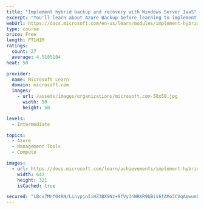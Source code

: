 ```yaml
---
title: "Implement hybrid backup and recovery with Windows Server IaaS"
excerpt: "You'll learn about Azure Backup before learning to implement Recovery Vaults and Azure Backup Policies. You’ll learn to implement Windows IaaS VM recovery, perform backup and restore of on-premises workloads, and manage Azure VM backups."
webUrl: https://docs.microsoft.com/en-us/learn/modules/implement-hybrid-backup-recovery-windows-server-iaas/
type: course
price: Free
length: PT1H1M
ratings:
  count: 27
  average: 4.5185184
heat: 50

provider:
  name: Microsoft Learn
  domain: microsoft.com
  images:
    - url: /assets/images/organizations/microsoft.com-50x50.jpg
      width: 50
      height: 50

levels:
  - Intermediate

topics:
  - Azure
  - Management Tools
  - Compute

images:
  - url: https://docs.microsoft.com/learn/achievements/implement-hybrid-backup-and-recovery-with-windows-server-iaas-social.png
    width: 642
    height: 321
    isCached: true

secured: "LBcx7MnfO4RN/LinypjnIiHZ3BX9Nz+9fVy3nWRXR9bBis6fAMo3CVqAmwunQAAsT+Th2HMbGk/2SKjMDENUaT3iwPKnhefyaqTNOVUWrpXWwOykuALiXY8Tdmo/Dt0Q0vNLoAm3zcZmJpeZT26EdcjXP5VZj8YSa4l+gnS4o4M4EFT1SilHodkJrNSz2FBK6vU9GYz+a45tBBhgj9aBzx3yKHQXA3tBW9pkC1x51WpkzPCw8nqWzJnObkbWuagrTZWN8H64g+J7q74yXEwnksXBDE6y4vM49IgfnX/GvvuhNnV0A/9QrQRezlEjj+enYTL2c9w4U92FreQWItNOGV8KvdBLTJrmyZEW0tFcKo3C7aMF4opaHp/YfRbCw6kUjwlS1+NUmmnp2QQU9XBE/tDihHYC5G27IgVZYEMCAt0=;rlfxmtN3Ya17ffLITrWgsg=="
---
```


